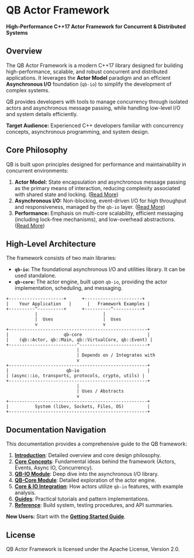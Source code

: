 # QB Actor Framework

**High-Performance C++17 Actor Framework for Concurrent & Distributed Systems**

## Overview

The QB Actor Framework is a modern C++17 library designed for building high-performance, scalable, and robust concurrent and distributed applications. It leverages the **Actor Model** paradigm and an efficient **Asynchronous I/O** foundation (`qb-io`) to simplify the development of complex systems.

QB provides developers with tools to manage concurrency through isolated actors and asynchronous message passing, while handling low-level I/O and system details efficiently.

**Target Audience:** Experienced C++ developers familiar with concurrency concepts, asynchronous programming, and system design.

## Core Philosophy

QB is built upon principles designed for performance and maintainability in concurrent environments:

1.  **Actor Model:** State encapsulation and asynchronous message passing as the primary means of interaction, reducing complexity associated with shared state and locking. ([Read More](./1_introduction/philosophy.md#1-the-actor-model))
2.  **Asynchronous I/O:** Non-blocking, event-driven I/O for high throughput and responsiveness, managed by the `qb-io` layer. ([Read More](./1_introduction/philosophy.md#2-asynchronous-io-qb-io))
3.  **Performance:** Emphasis on multi-core scalability, efficient messaging (including lock-free mechanisms), and low-overhead abstractions. ([Read More](./1_introduction/philosophy.md#3-performance-and-efficiency))

## High-Level Architecture

The framework consists of two main libraries:

*   **`qb-io`:** The foundational asynchronous I/O and utilities library. It can be used standalone.
*   **`qb-core`:** The actor engine, built upon `qb-io`, providing the actor implementation, scheduling, and messaging.

```
+---------------------+      +----------------------+
|    Your Application   |      |   Framework Examples |
+----------^----------+      +----------^-----------+
           |                         |
           |  Uses                   |  Uses
           v                         v
+-----------------------------------------------------+
|                     qb-core                         |
|    (qb::Actor, qb::Main, qb::VirtualCore, qb::Event) |
+--------------------------^--------------------------+
                           |
                           | Depends on / Integrates with
                           v
+-----------------------------------------------------+
|                      qb-io                          |
| (async::io, transports, protocols, crypto, utils) |
+-----------------------------------------------------+
                           |
                           | Uses / Abstracts
                           v
+-----------------------------------------------------+
|          System (libev, Sockets, Files, OS)         |
+-----------------------------------------------------+
```

## Documentation Navigation

This documentation provides a comprehensive guide to the QB framework:

1.  **[Introduction](./1_introduction/)**: Detailed overview and core design philosophy.
2.  **[Core Concepts](./2_core_concepts/)**: Fundamental ideas behind the framework (Actors, Events, Async IO, Concurrency).
3.  **[QB-IO Module](./3_qb_io/)**: Deep dive into the asynchronous I/O library.
4.  **[QB-Core Module](./4_qb_core/)**: Detailed exploration of the actor engine.
5.  **[Core & IO Integration](./5_core_io_integration/)**: How actors utilize `qb-io` features, with example analysis.
6.  **[Guides](./6_guides/)**: Practical tutorials and pattern implementations.
7.  **[Reference](./7_reference/)**: Build system, testing procedures, and API summaries.

**New Users:** Start with the **[Getting Started Guide](./6_guides/getting_started.md)**.

## License

QB Actor Framework is licensed under the Apache License, Version 2.0. 